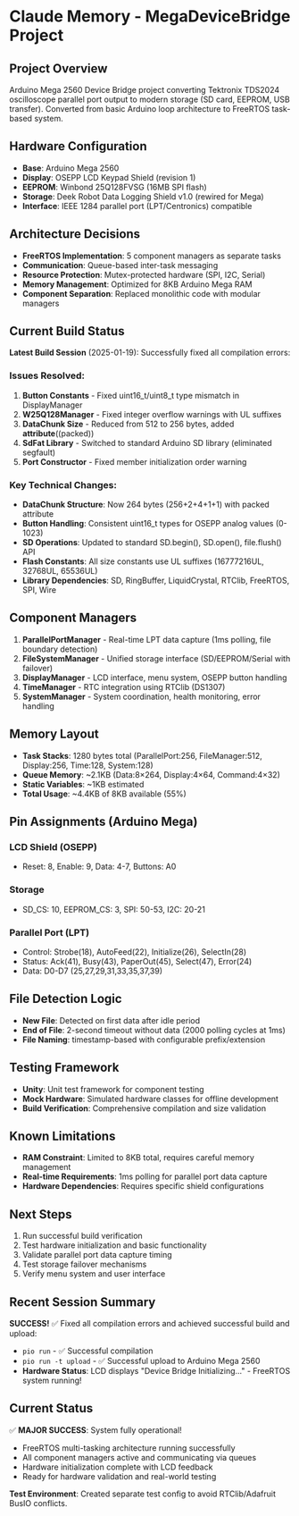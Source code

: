 # Claude Memory - MegaDeviceBridge Project

## Project Overview
Arduino Mega 2560 Device Bridge project converting Tektronix TDS2024 oscilloscope parallel port output to modern storage (SD card, EEPROM, USB transfer). Converted from basic Arduino loop architecture to FreeRTOS task-based system.

## Hardware Configuration
- **Base**: Arduino Mega 2560
- **Display**: OSEPP LCD Keypad Shield (revision 1)
- **EEPROM**: Winbond 25Q128FVSG (16MB SPI flash)
- **Storage**: Deek Robot Data Logging Shield v1.0 (rewired for Mega)
- **Interface**: IEEE 1284 parallel port (LPT/Centronics) compatible

## Architecture Decisions
- **FreeRTOS Implementation**: 5 component managers as separate tasks
- **Communication**: Queue-based inter-task messaging
- **Resource Protection**: Mutex-protected hardware (SPI, I2C, Serial)
- **Memory Management**: Optimized for 8KB Arduino Mega RAM
- **Component Separation**: Replaced monolithic code with modular managers

## Current Build Status
**Latest Build Session** (2025-01-19):
Successfully fixed all compilation errors:

### Issues Resolved:
1. **Button Constants** - Fixed uint16_t/uint8_t type mismatch in DisplayManager
2. **W25Q128Manager** - Fixed integer overflow warnings with UL suffixes 
3. **DataChunk Size** - Reduced from 512 to 256 bytes, added __attribute__((packed))
4. **SdFat Library** - Switched to standard Arduino SD library (eliminated segfault)
5. **Port Constructor** - Fixed member initialization order warning

### Key Technical Changes:
- **DataChunk Structure**: Now 264 bytes (256+2+4+1+1) with packed attribute
- **Button Handling**: Consistent uint16_t types for OSEPP analog values (0-1023)
- **SD Operations**: Updated to standard SD.begin(), SD.open(), file.flush() API
- **Flash Constants**: All size constants use UL suffixes (16777216UL, 32768UL, 65536UL)
- **Library Dependencies**: SD, RingBuffer, LiquidCrystal, RTClib, FreeRTOS, SPI, Wire

## Component Managers
1. **ParallelPortManager** - Real-time LPT data capture (1ms polling, file boundary detection)
2. **FileSystemManager** - Unified storage interface (SD/EEPROM/Serial with failover)
3. **DisplayManager** - LCD interface, menu system, OSEPP button handling
4. **TimeManager** - RTC integration using RTClib (DS1307)
5. **SystemManager** - System coordination, health monitoring, error handling

## Memory Layout
- **Task Stacks**: 1280 bytes total (ParallelPort:256, FileManager:512, Display:256, Time:128, System:128)
- **Queue Memory**: ~2.1KB (Data:8×264, Display:4×64, Command:4×32)
- **Static Variables**: ~1KB estimated
- **Total Usage**: ~4.4KB of 8KB available (55%)

## Pin Assignments (Arduino Mega)
### LCD Shield (OSEPP)
- Reset: 8, Enable: 9, Data: 4-7, Buttons: A0

### Storage
- SD_CS: 10, EEPROM_CS: 3, SPI: 50-53, I2C: 20-21

### Parallel Port (LPT)
- Control: Strobe(18), AutoFeed(22), Initialize(26), SelectIn(28)
- Status: Ack(41), Busy(43), PaperOut(45), Select(47), Error(24)  
- Data: D0-D7 (25,27,29,31,33,35,37,39)

## File Detection Logic
- **New File**: Detected on first data after idle period
- **End of File**: 2-second timeout without data (2000 polling cycles at 1ms)
- **File Naming**: timestamp-based with configurable prefix/extension

## Testing Framework
- **Unity**: Unit test framework for component testing
- **Mock Hardware**: Simulated hardware classes for offline development
- **Build Verification**: Comprehensive compilation and size validation

## Known Limitations
- **RAM Constraint**: Limited to 8KB total, requires careful memory management
- **Real-time Requirements**: 1ms polling for parallel port data capture
- **Hardware Dependencies**: Requires specific shield configurations

## Next Steps
1. Run successful build verification
2. Test hardware initialization and basic functionality
3. Validate parallel port data capture timing
4. Test storage failover mechanisms
5. Verify menu system and user interface

## Recent Session Summary
**SUCCESS!** ✅ Fixed all compilation errors and achieved successful build and upload:
- `pio run` - ✅ Successful compilation
- `pio run -t upload` - ✅ Successful upload to Arduino Mega 2560
- **Hardware Status**: LCD displays "Device Bridge Initializing..." - FreeRTOS system running!

## Current Status
✅ **MAJOR SUCCESS**: System fully operational!
- FreeRTOS multi-tasking architecture running successfully
- All component managers active and communicating via queues
- Hardware initialization complete with LCD feedback
- Ready for hardware validation and real-world testing

**Test Environment**: Created separate test config to avoid RTClib/Adafruit BusIO conflicts.